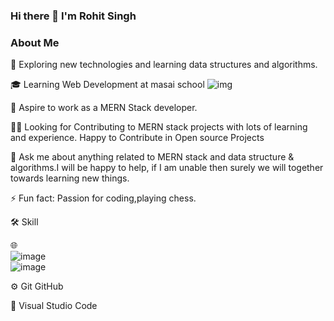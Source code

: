 ### Hi there 👋 I'm Rohit Singh


 ### About Me                                                                           

🙂   Exploring new technologies and learning data structures and algorithms. 

🎓   Learning Web Development at masai school                                       ![img](https://camo.githubusercontent.com/973ed9aeb3fcbda48056b50f688fa280009567cc020a2b71fc2f67a7e14feb36/68747470733a2f2f692e70696e696d672e636f6d2f6f726967696e616c732f65662f31362f65342f65663136653465363862306433636238316536626238613863333235386437652e676966)

💼   Aspire to work as a MERN Stack developer.

👯‍♂️   Looking for Contributing to MERN stack projects with lots of learning and experience.
      Happy to Contribute in Open source Projects
      
💬   Ask me about anything related to MERN stack and data structure & algorithms.I will be happy to help, if
      I am unable then surely we will together towards learning new things.
      

⚡ Fun fact: Passion for coding,playing chess.


🛠  Skill

🌐   
![image](https://user-images.githubusercontent.com/95858652/167268673-a734d325-49f5-4617-a0f2-f2c6c90d3a51.png)  
![image](https://user-images.githubusercontent.com/95858652/167268834-5668b2e4-3e34-4de1-abf0-01a5af56e6eb.png)





⚙️   Git GitHub

🔧   Visual Studio Code



